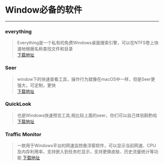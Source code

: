 # Window必备的软件
---

### everything
> Everything是一个私有的免费Windows桌面搜索引擎，可以在NTFS卷上快速地根据名称查找文件和目录   
[下载地址](http://www.voidtools.com/)   

### Seer
> window下的快速查看工具，操作行为就像在macOS中一样，但是Seer更强大，可定制，更快   
[下载地址](http://www.1218.io/)

### QuickLook
> 也是Windows快速预览工具,相比较上面的seer，你们可以自己体验斟酌哈   
[下载地址](https://pooi.moe/QuickLook/)

### Traffic Monitor   
> 一款用于Windows平台的网速监控悬浮窗软件，可以显示当前网速、CPU及内存利用率，支持嵌入到任务栏显示，支持更换皮肤、历史流量统计等功能
[下载地址](https://github.com/zhongyang219/TrafficMonitor/releases)   

